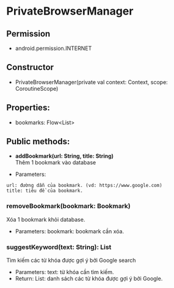 

# PrivateBrowserManager

## Permission
- android.permission.INTERNET

## Constructor
- PrivateBrowserManager(private val context: Context, scope: CoroutineScope)

## Properties:
- bookmarks: Flow<List<Bookmark>>
## Public methods:
- **addBookmark(url: String, title: String)**\
Thêm 1 bookmark vào database
+ Parameters:
```
url: đường dẫn của bookmark. (vd: https://www.google.com)
title: tiêu đề của bookmark.
```

### removeBookmark(bookmark: Bookmark)
Xóa 1 bookmark khỏi database.
+ Parameters:
bookmark: bookmark cần xóa.

### suggestKeyword(text: String): List<String>
Tìm kiếm các từ khóa được gợi ý bởi Google search
+ Parameters:
text: từ khóa cần tìm kiếm.
+ Return:
List<String>: danh sách các từ khóa được gợi ý bởi Google.





